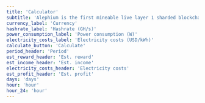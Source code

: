 ```yaml
---
title: 'Calculator'
subtitle: 'Alephium is the first mineable live layer 1 sharded blockchain...'
currency_label: 'Currency'
hashrate_label: 'Hashrate (GH/s)'
power_consumption_label: 'Power consumption (W)'
electricity_costs_label: 'Electricity costs (USD/kWh)'
calculate_button: 'Calculate'
period_header: 'Period'
est_reward_header: 'Est. reward'
est_income_header: 'Est. income'
electricity_costs_header: 'Electricity costs'
est_profit_header: 'Est. profit'
days: 'days'
hour: 'hour'
hour_24: 'hour'
---
```

